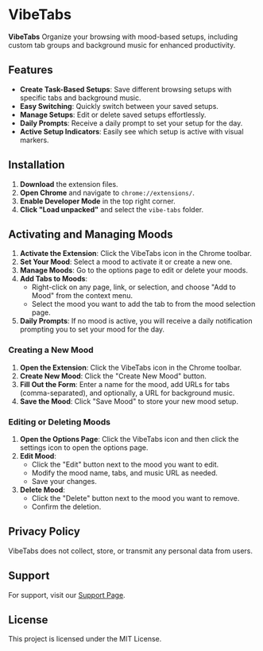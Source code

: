 # VibeTabs

**VibeTabs** Organize your browsing with mood-based setups, including custom tab groups and background music for enhanced productivity.

## Features

- **Create Task-Based Setups**: Save different browsing setups with specific tabs and background music.
- **Easy Switching**: Quickly switch between your saved setups.
- **Manage Setups**: Edit or delete saved setups effortlessly.
- **Daily Prompts**: Receive a daily prompt to set your setup for the day.
- **Active Setup Indicators**: Easily see which setup is active with visual markers.

## Installation

1. **Download** the extension files.
2. **Open Chrome** and navigate to `chrome://extensions/`.
3. **Enable Developer Mode** in the top right corner.
4. **Click "Load unpacked"** and select the `vibe-tabs` folder.

## Activating and Managing Moods

1. **Activate the Extension**: Click the VibeTabs icon in the Chrome toolbar.
2. **Set Your Mood**: Select a mood to activate it or create a new one.
3. **Manage Moods**: Go to the options page to edit or delete your moods.
4. **Add Tabs to Moods**:
   - Right-click on any page, link, or selection, and choose "Add to Mood" from the context menu.
   - Select the mood you want to add the tab to from the mood selection page.
5. **Daily Prompts**: If no mood is active, you will receive a daily notification prompting you to set your mood for the day.

### Creating a New Mood

1. **Open the Extension**: Click the VibeTabs icon in the Chrome toolbar.
2. **Create New Mood**: Click the "Create New Mood" button.
3. **Fill Out the Form**: Enter a name for the mood, add URLs for tabs (comma-separated), and optionally, a URL for background music.
4. **Save the Mood**: Click "Save Mood" to store your new mood setup.

### Editing or Deleting Moods

1. **Open the Options Page**: Click the VibeTabs icon and then click the settings icon to open the options page.
2. **Edit Mood**:
   - Click the "Edit" button next to the mood you want to edit.
   - Modify the mood name, tabs, and music URL as needed.
   - Save your changes.
3. **Delete Mood**:
   - Click the "Delete" button next to the mood you want to remove.
   - Confirm the deletion.

## Privacy Policy

VibeTabs does not collect, store, or transmit any personal data from users.

## Support

For support, visit our [Support Page](https://lucian-web.dev).

## License

This project is licensed under the MIT License.
